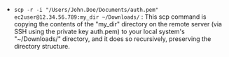 * `scp -r -i "/Users/John.Doe/Documents/auth.pem" ec2user@12.34.56.789:my_dir ~/Downloads/` : This scp command is copying the contents of the "my_dir" directory on the remote server (via SSH using the private key auth.pem) to your local system's "~/Downloads/" directory, and it does so recursively, preserving the directory structure. 
